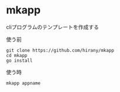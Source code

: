 # mkapp

cliプログラムのテンプレートを作成する

使う前
```
git clone https://github.com/hirany/mkapp
cd mkapp
go install
```

使う時
```
mkapp appname
```